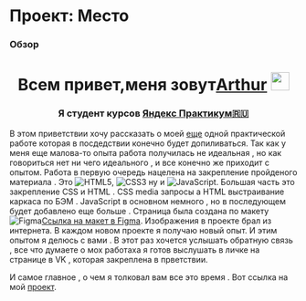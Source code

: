 # Проект: Место

### Обзор

<h1 align="center">Всем привет,меня зовут<a href="https://vk.ru/arturchik_a" target="_blank">Arthur</a> 
<img src="https://github.com/blackcater/blackcater/raw/main/images/Hi.gif" height="32"/></h1>
<h3 align="center">Я студент курсов <a href="https://practicum.yandex.ru/" target="_blank">Яндекс Практикум🇷🇺</a></h3>

В этом приветствии хочу рассказать о моей [еще](https://ar4i23.github.io/russian-travel/index.html) одной практической работе которая в посдедствии конечно будет допиливаться. Так как у меня еще малова-то опыта работа получилась не идеальная , но как говориться нет ни чего идеального , и все конечно же приходит с опытом. Работа в первую очередь нацелена на закрепление пройденого материала . Это ![HTML5](https://img.shields.io/badge/html5-%23E34F26.svg?style=for-the-badge&logo=html5&logoColor=white), ![CSS3](https://img.shields.io/badge/css3-%231572B6.svg?style=for-the-badge&logo=css3&logoColor=white) ну и ![JavaScript](https://img.shields.io/badge/javascript-%23323330.svg?style=for-the-badge&logo=javascript&logoColor=%23F7DF1E). Большая часть это закрепление CSS и HTML . CSS media запросы а HTML выстраивание каркаса по БЭМ . JavaScript в основном немного , но в последующем будет добавлено еще больше . Страница была создана по макету ![Figma](https://img.shields.io/badge/figma-%23F24E1E.svg?style=for-the-badge&logo=figma&logoColor=white)[Ссылка на макет в Figma](https://www.figma.com/file/2cn9N9jSkmxD84oJik7xL7/JavaScript.-Sprint-4?node-id=0%3A1). Изображения в проекте брал из интернета. В каждом новом проекте я получаю новый опыт. И этим опытом я делюсь с вами . В этот раз хочется услышать обратную связь , все что думаете о мох работаха я готов выслушать в личке на странице в VK , которая закреплена в прветствии.

И самое главное , о чем я толковал вам все это время . Вот ссылка на мой [проект](https://ar4i23.github.io/mesto/).
